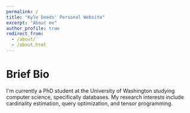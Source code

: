 ```yaml
---
permalink: /
title: "Kyle Deeds' Personal Website"
excerpt: "About me"
author_profile: true
redirect_from: 
  - /about/
  - /about.html
---
```



Brief Bio
======
I'm currently a PhD student at the University of Washington studying computer science, specifically databases. My research interests include cardinality estimation, query optimization, and tensor programming.


